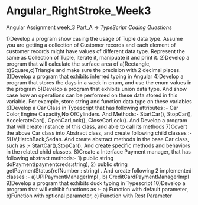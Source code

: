 # Angular_RightStroke_Week3




Angular Assignment week_3 Part_A -> *TypeScript Coding Questions*



1)Develop a program show casing the usage of Tuple data type. Assume you are getting a collection of Customer records and each element of customer records might have values of different data type. Represent the same as Collection of Tuple, iterate it, manipuate it and print it.
2)Develop a program that will calculate the surface area of a)Rectangle, b)Square,c)Triangle and make sure the precision with 2 decimal places.
3)Develop a program that exhibits inferred typing in Angular
4)Develop a program that stores the days in a week in enum, and use the enum values in the program
5)Develop a program that exhibits union data type. And show case how an operations can be performed on these data stored in this variable. For example, store string and function data type on these variables
6)Develop a Car Class in Typescript that has following attributes :- Car Color,Engine Capacity,No OfCylinders. And Methods:- StartCar(), StopCar(), AccelerateCar(), OpenCarLock(), CloseCarLock(). And Develop a program that will create instance of this class, and able to call its methods
7)Covert the above Car class into Abstract class, and create following child classes :- SUV,HatchBack,Sedan. And create abstract methods in the base Car class, such as :- StartCar(),StopCar(). And create specific methods and behaviors in the related child classes.
8)Create a Interface Payment manager, that has following abstract methods:- 1) public string doPayment(paymentcreds:string), 2) public string getPaymentStatus(refNumber : string) . And create following 2 implemented classes :- a)UPIPaymentManagerImpl , b) CreditCardPaymentManagerImpl
9)Develop a program that exhibits duck typing in Typescript
10)Develop a program that will exhibit functions as :- a) Function with default parameter, b)Function with optional parameter, c) Function with Rest Parameter
